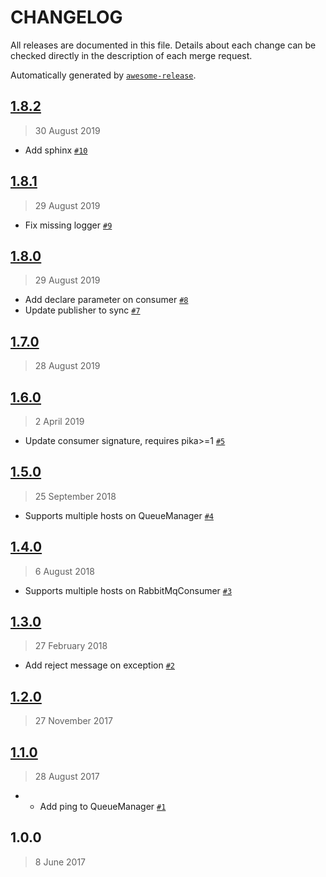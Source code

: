 CHANGELOG
=========

All releases are documented in this file.
Details about each change can be checked directly in the description of each merge request.

Automatically generated by [`awesome-release`](https://github.com/rbsdev/awesome-release).

## [1.8.2](https://github.com/rbsdev/py-queue-manager/compare/1.8.1...1.8.2)

> 30 August 2019

- Add sphinx [`#10`](https://github.com/rbsdev/py-queue-manager/pull/10)

## [1.8.1](https://github.com/rbsdev/py-queue-manager/compare/1.8.0...1.8.1)

> 29 August 2019

- Fix missing logger [`#9`](https://github.com/rbsdev/py-queue-manager/pull/9)

## [1.8.0](https://github.com/rbsdev/py-queue-manager/compare/1.7.0...1.8.0)

> 29 August 2019

- Add declare parameter on consumer [`#8`](https://github.com/rbsdev/py-queue-manager/pull/8)
- Update publisher to sync [`#7`](https://github.com/rbsdev/py-queue-manager/pull/7)

## [1.7.0](https://github.com/rbsdev/py-queue-manager/compare/1.6.0...1.7.0)

> 28 August 2019

## [1.6.0](https://github.com/rbsdev/py-queue-manager/compare/1.5.0...1.6.0)

> 2 April 2019

- Update consumer signature, requires pika>=1 [`#5`](https://github.com/rbsdev/py-queue-manager/pull/5)

## [1.5.0](https://github.com/rbsdev/py-queue-manager/compare/1.4.0...1.5.0)

> 25 September 2018

- Supports multiple hosts on QueueManager [`#4`](https://github.com/rbsdev/py-queue-manager/pull/4)

## [1.4.0](https://github.com/rbsdev/py-queue-manager/compare/1.3.0...1.4.0)

> 6 August 2018

- Supports multiple hosts on RabbitMqConsumer [`#3`](https://github.com/rbsdev/py-queue-manager/pull/3)

## [1.3.0](https://github.com/rbsdev/py-queue-manager/compare/1.2.0...1.3.0)

> 27 February 2018

- Add reject message on exception [`#2`](https://github.com/rbsdev/py-queue-manager/pull/2)

## [1.2.0](https://github.com/rbsdev/py-queue-manager/compare/1.1.0...1.2.0)

> 27 November 2017

## [1.1.0](https://github.com/rbsdev/py-queue-manager/compare/1.0.0...1.1.0)

> 28 August 2017

- * Add ping to QueueManager [`#1`](https://github.com/rbsdev/py-queue-manager/pull/1)

## 1.0.0

> 8 June 2017
